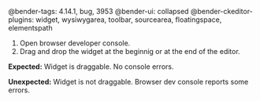 @bender-tags: 4.14.1, bug, 3953
@bender-ui: collapsed
@bender-ckeditor-plugins: widget, wysiwygarea, toolbar, sourcearea, floatingspace, elementspath

1. Open browser developer console.
1. Drag and drop the widget at the beginnig or at the end of the editor.

**Expected:** Widget is draggable. No console errors.

**Unexpected:** Widget is not draggable. Browser dev console reports some errors.
